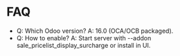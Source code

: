 # FAQ

- Q: Which Odoo version? A: 16.0 (OCA/OCB packaged).
- Q: How to enable? A: Start server with --addon sale_pricelist_display_surcharge or install in UI.
